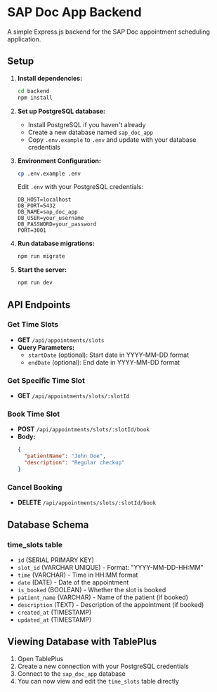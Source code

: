 # SAP Doc App Backend

A simple Express.js backend for the SAP Doc appointment scheduling application.

## Setup

1. **Install dependencies:**

   ```bash
   cd backend
   npm install
   ```

2. **Set up PostgreSQL database:**

   - Install PostgreSQL if you haven't already
   - Create a new database named `sap_doc_app`
   - Copy `.env.example` to `.env` and update with your database credentials

3. **Environment Configuration:**

   ```bash
   cp .env.example .env
   ```

   Edit `.env` with your PostgreSQL credentials:

   ```
   DB_HOST=localhost
   DB_PORT=5432
   DB_NAME=sap_doc_app
   DB_USER=your_username
   DB_PASSWORD=your_password
   PORT=3001
   ```

4. **Run database migrations:**

   ```bash
   npm run migrate
   ```

5. **Start the server:**
   ```bash
   npm run dev
   ```

## API Endpoints

### Get Time Slots

- **GET** `/api/appointments/slots`
- **Query Parameters:**
  - `startDate` (optional): Start date in YYYY-MM-DD format
  - `endDate` (optional): End date in YYYY-MM-DD format

### Get Specific Time Slot

- **GET** `/api/appointments/slots/:slotId`

### Book Time Slot

- **POST** `/api/appointments/slots/:slotId/book`
- **Body:**
  ```json
  {
    "patientName": "John Doe",
    "description": "Regular checkup"
  }
  ```

### Cancel Booking

- **DELETE** `/api/appointments/slots/:slotId/book`

## Database Schema

### time_slots table

- `id` (SERIAL PRIMARY KEY)
- `slot_id` (VARCHAR UNIQUE) - Format: "YYYY-MM-DD-HH:MM"
- `time` (VARCHAR) - Time in HH:MM format
- `date` (DATE) - Date of the appointment
- `is_booked` (BOOLEAN) - Whether the slot is booked
- `patient_name` (VARCHAR) - Name of the patient (if booked)
- `description` (TEXT) - Description of the appointment (if booked)
- `created_at` (TIMESTAMP)
- `updated_at` (TIMESTAMP)

## Viewing Database with TablePlus

1. Open TablePlus
2. Create a new connection with your PostgreSQL credentials
3. Connect to the `sap_doc_app` database
4. You can now view and edit the `time_slots` table directly

